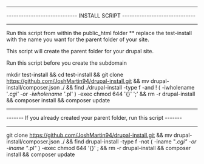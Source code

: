 *****************************************************************************
 ----------------------------- INSTALL SCRIPT ------------------------------
*****************************************************************************
 Run this script from within the public_html folder ** replace the 
 test-install with the name you want for the parent folder of your site.
 
 This script will create the parent folder for your drupal site.
 
 Run this script before you create the subdomain

mkdir test-install && cd test-install && git clone https://github.com/JoshMartin94/drupal-install.git && mv drupal-install/composer.json ./ && find ./drupal-install -type f -and ! \( -iwholename '*.cgi' -or -iwholename '*.pl' \) -exec chmod 644 '{}' ';' && rm -r drupal-install && composer install && composer update

****************************************************************************
 ------- If you already created your parent folder, run this script -------
****************************************************************************

git clone https://github.com/JoshMartin94/drupal-install.git && mv drupal-install/composer.json ./ && find drupal-install -type f -not \( -iname "*.cgi" -or -iname "*.pl" \) -exec chmod 644 '{}' \; && rm -r drupal-install && composer install && composer update
